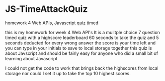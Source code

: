 # JS-TimeAttackQuiz
homework 4 Web APIs, Javascript quiz timed


this is my homework for week 4 Web API's
It is a mulitple choice 7 question timed quiz with a highscore leaderboard
60 seconds to take the quiz and 5 seconds deducted for every wrong answer
the score is your time left and you can type in your initials to save to local storage together
this quiz is about Javscript and should be fairly easy for anyone who did a small bit of learning about Javascript

I could not get the code to work that brings back the highscores from local storage nor could I set it up to take the top 10 highest scores.

